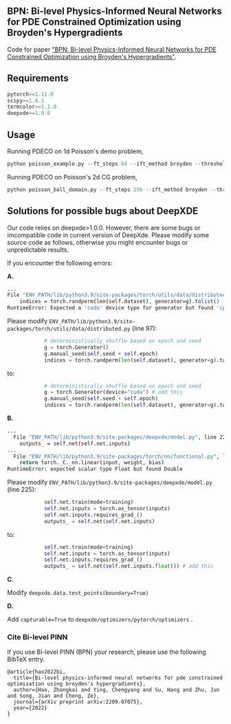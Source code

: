 ## BPN: Bi-level Physics-Informed Neural Networks for PDE Constrained Optimization using Broyden's Hypergradients



Code for paper ["BPN: Bi-level Physics-Informed Neural Networks for PDE Constrained Optimization using Broyden's Hypergradients"](https://arxiv.org/abs/2209.07075).

## Requirements

```python
pytorch>=1.11.0
scipy>=1.8.1
termcolor>=1.1.0
deepxde>=1.0.0

```

## Usage
Running PDECO on 1d Poisson's demo problem, 
```python
python poisson_example.py --ft_steps 64 --ift_method broyden --threshold 32 --gpu 0
```
Running PDECO on Poisson's 2d CG  problem,

```python
python poisson_ball_domain.py --ft_steps 256 --ift_method broyden --threshold 32 --gpu 0			
```







## Solutions for possible bugs about DeepXDE

Our code relies on deepxde>1.0.0. However, there are some bugs or imcompatible code in current version of DeepXde. Please modify some source code as follows, otherwise you might encounter bugs or unpredictable results.

If you encounter the following errors:

**A.**

```bash
...
File "ENV_PATH/lib/python3.9/site-packages/torch/utils/data/distributed.py", line 99, in __iter__
    indices = torch.randperm(len(self.dataset), generator=g).tolist()
RuntimeError: Expected a 'cuda' device type for generator but found 'cpu'
```

Please modify `ENV_PATH/lib/python3.9/site-packages/torch/utils/data/distributed.py` (line 97):

```python
            # deterministically shuffle based on epoch and seed
            g = torch.Generator()
            g.manual_seed(self.seed + self.epoch)
            indices = torch.randperm(len(self.dataset), generator=g).tolist()
```

to:

```python
            # deterministically shuffle based on epoch and seed
            g = torch.Generator(device="cuda") # add this
            g.manual_seed(self.seed + self.epoch)
            indices = torch.randperm(len(self.dataset), generator=g).tolist()
```

**B.**

```bash
...
  File "ENV_PATH/lib/python3.9/site-packages/deepxde/model.py", line 225, in outputs_losses
    outputs_ = self.net(self.net.inputs)
...
  File "ENV_PATH/lib/python3.9/site-packages/torch/nn/functional.py", line 1848, in linear
    return torch._C._nn.linear(input, weight, bias)
RuntimeError: expected scalar type Float but found Double
```

Please modify `ENV_PATH/lib/python3.9/site-packages/deepxde/model.py` (line 225):

```python
            self.net.train(mode=training)
            self.net.inputs = torch.as_tensor(inputs)
            self.net.inputs.requires_grad_()
            outputs_ = self.net(self.net.inputs)
```

to:

```python
            self.net.train(mode=training)
            self.net.inputs = torch.as_tensor(inputs)
            self.net.inputs.requires_grad_()
            outputs_ = self.net(self.net.inputs.float()) # add this
```

**C**.

Modify ```deepxde.data.test_points(boundary=True)```

**D.** 

Add `capturable=True` to `deepxde/optimizers/pytorch/optimizers` .


### Cite Bi-level PINN

If you use Bi-level PINN (BPN) your research, please use the following BibTeX entry.
```
@article{hao2022bi,
  title={Bi-level physics-informed neural networks for pde constrained optimization using broyden's hypergradients},
  author={Hao, Zhongkai and Ying, Chengyang and Su, Hang and Zhu, Jun and Song, Jian and Cheng, Ze},
  journal={arXiv preprint arXiv:2209.07075},
  year={2022}
}
```





